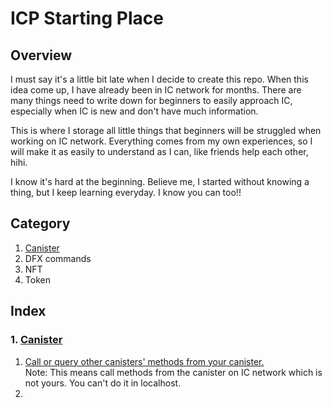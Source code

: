# ICP Starting Place

## Overview

I must say it's a little bit late when I decide to create this repo. When this idea come up, I have already been in IC network for months. There are many things need to write down for beginners to easily approach IC, especially when IC is new and don't have much information.

This is where I storage all little things that beginners will be struggled when working on IC network. Everything comes from my own experiences, so I will make it as easily to understand as I can, like friends help each other, hihi.

I know it's hard at the beginning. Believe me, I started without knowing a thing, but I keep learning everyday. I know you can too!!

## Category
1. [Canister](/canister)
2. DFX commands
3. NFT
4. Token

## Index
### 1. [Canister](/canister)
1. [Call or query other canisters' methods from your canister.](/canister/call-other-canister-methods)  
  Note: This means call methods from the canister on IC network which is not yours. You can't do it in localhost.
2. 
